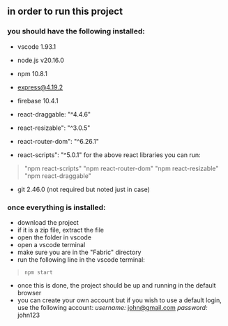## in order to run this project
### you should have the following installed:
 - vscode 1.93.1 
 - node.js v20.16.0
 - npm 10.8.1
 - express@4.19.2
 - firebase 10.4.1
 
 - react-draggable: "^4.4.6"
 - react-resizable": "^3.0.5"
 - react-router-dom": "^6.26.1"
 - react-scripts": "^5.0.1"
 for the above react libraries you can run:
>"npm react-scripts"
>"npm react-router-dom"
>"npm react-resizable"
>"npm react-draggable"

  - git 2.46.0 (not required but noted just in case)

### once everything is installed:
 
 - download the project
 - if it is a zip file, extract the file
 - open the folder in vscode
 - open a vscode terminal
 - make sure you are in the "Fabric" directory
 - run the following line in the vscode terminal:
> `npm start`

 - once this is done, the project should be up and running in the default browser
 - you can create your own account but if you wish to use a default login, use the following account:
*username:* john@gmail.com
*password:* john123

